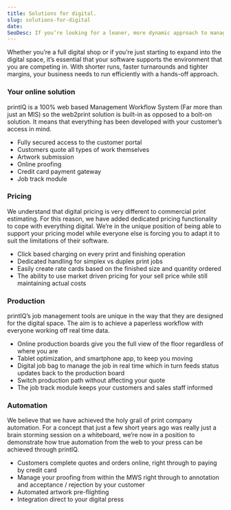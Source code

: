 ```yaml
---
title: Solutions for digital.
slug: solutions-for-digital
date:
SeoDesc: If you’re looking for a leaner, more dynamic approach to managing print, you’ll find that printIQ is a refreshing change from the “old style” of print MIS. With dedicated workflows and streamlined job management tools, printIQ is the perfect match for your digital print business.
---
```


Whether you’re a full digital shop or if you’re just starting to expand into the digital space, it’s essential that your software supports the environment that you are competing in. With shorter runs, faster turnarounds and tighter margins, your business needs to run efficiently with a hands-off approach.

### Your online solution

printIQ is a 100% web based Management Workflow System (Far more than just an MIS) so the web2print solution is built-in as opposed to a bolt-on solution. It means that everything has been developed with your customer’s access in mind.

- Fully secured access to the customer portal
- Customers quote all types of work themselves
- Artwork submission
- Online proofing
- Credit card payment gateway
- Job track module

### Pricing

We understand that digital pricing is very different to commercial print estimating. For this reason, we have added dedicated pricing functionality to cope with everything digital. We’re in the unique position of being able to support your pricing model while everyone else is forcing you to adapt it to suit the limitations of their software.

- Click based charging on every print and finishing operation
- Dedicated handling for simplex vs duplex print jobs
- Easily create rate cards based on the finished size and quantity ordered
- The ability to use market driven pricing for your sell price while still maintaining actual costs

### Production

printIQ’s job management tools are unique in the way that they are designed for the digital space. The aim is to achieve a paperless workflow with everyone working off real time data.

- Online production boards give you the full view of the floor regardless of where you are
- Tablet optimization, and smartphone app, to keep you moving
- Digital job bag to manage the job in real time which in turn feeds status updates back to the production board
- Switch production path without affecting your quote
- The job track module keeps your customers and sales staff informed

### Automation

We believe that we have achieved the holy grail of print company automation. For a concept that just a few short years ago was really just a brain storming session on a whiteboard, we’re now in a position to demonstrate how true automation from the web to your press can be achieved through printIQ.

- Customers complete quotes and orders online, right through to paying by credit card
- Manage your proofing from within the MWS right through to annotation and acceptance / rejection by your customer
- Automated artwork pre-flighting
- Integration direct to your digital press
